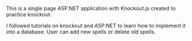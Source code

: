 This is a single page ASP.NET application with Knockout.js created to practice knockout.

I followed tutorials on knockout and ASP.NET to learn how to implement it into a database.  User can add new spells or delete old spells.
